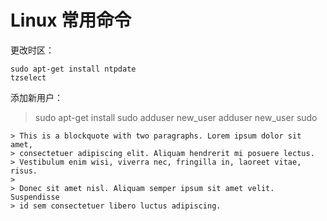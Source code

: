 # Linux 常用命令

更改时区：

    sudo apt-get install ntpdate
    tzselect
添加新用户：
  > sudo apt-get install sudo
  > adduser new_user
  > adduser new_user sudo
  
    > This is a blockquote with two paragraphs. Lorem ipsum dolor sit amet,
    > consectetuer adipiscing elit. Aliquam hendrerit mi posuere lectus.
    > Vestibulum enim wisi, viverra nec, fringilla in, laoreet vitae, risus.
    > 
    > Donec sit amet nisl. Aliquam semper ipsum sit amet velit. Suspendisse
    > id sem consectetuer libero luctus adipiscing.

